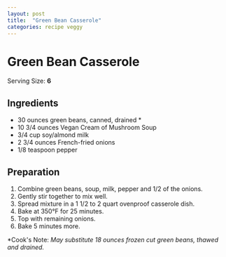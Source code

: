```yaml
---
layout: post
title:  "Green Bean Casserole"
categories: recipe veggy
---
```


# Green Bean Casserole

Serving Size: **6**

## Ingredients

- 30 ounces green beans, canned, drained *
- 10 3/4 ounces Vegan Cream of Mushroom Soup
- 3/4 cup soy/almond milk
- 2 3/4 ounces French-fried onions
- 1/8 teaspoon pepper

## Preparation

1. Combine green beans, soup, milk, pepper and 1/2 of the onions.
2. Gently stir together to mix well.
3. Spread mixture in a 1 1/2 to 2 quart ovenproof casserole dish.
4. Bake at 350°F for 25 minutes.
5. Top with remaining onions.
6. Bake 5 minutes more.

*Cook's Note: *May substitute 18 ounces frozen cut green beans, thawed and drained.*
